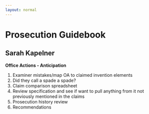 ```yaml
---
layout: normal
---
```


Prosecution Guidebook
=====================

Sarah Kapelner
--------------

**Office Actions - Anticipation**

1.  Examiner mistakes/map OA to claimed invention elements
2.  Did they call a spade a spade?
3.  Claim comparison spreadsheet
4.  Review specification and see if want to pull anything from it not previously mentioned in the claims
5.  Prosecution history review
6.  Recommendations
